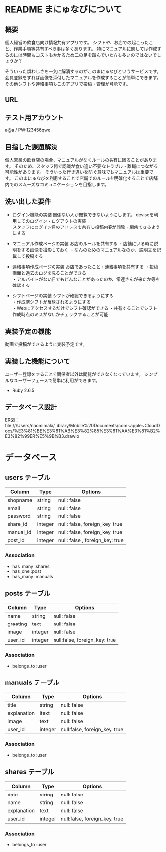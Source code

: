 # README まにゅなびについて


## 概要
  個人経営の飲食店向け情報共有アプリです。
  シフトや、お店での起こったこと、作業手順等共有すべき事は多くあります。
  特にマニュアルに関しては作成するのには時間もコストもかかるため二の足を踏んでいた方も多いのではないでしょうか？

  そういった煩わしさを一気に解消するのがこのまにゅなびというサービスです。
  会員登録をすれば画像を添付したマニュアルを作成することが簡単にできます。
  その他シフトや連絡事項もこのアプリで投稿・管理が可能です。

## URL

## テスト用アカウント
 a@a / PW:123456qwe
 
## 目指した課題解決
  個人営業の飲食店の場合、マニュアルがなくルールの共有に困ることがあります。
  そのため、スタッフ間で認識が食い違い不要なトラブル・離職につながる可能性があります。
  そういった行き違いを防ぐ意味でもマニュアルは重要です。
  このまにゅなびを利用することで店舗でのルールを明確化することで店舗内でのスムーズなコミュニケーションを目指します。

## 洗い出した要件
*	ログイン機能の実装	関係ない人が閲覧できないようにします。	
    deviseを利用してのログイン・ログアウトの実装	
    スタッフにログイン用のアドレスを共有し投稿内容が閲覧・編集できるようにする

*	マニュアル作成ページの実装	お店のルールを共有する
    ・店舗にいる時に説明をする画像を撮影しておく
    ・なんのためのマニュアルなのか、説明文を記載して投稿する

*	連絡事項作成ページの実装	お店であったこと・連絡事項を共有する
    ・投稿画面と過去のログを見ることができる	
    ・アルバイトがない日でもどんなことがあったのか、常連さんが来たか等を確認する

*	シフトページの実装	シフトが確認できるようにする	
    ・作成済シフトが反映されるようにする	
    ・Webにアクセスするだけでシフト確認ができる
    ・共有することでシフト作成時点のミスがないかチェックすることが可能
  
## 実装予定の機能
  動画で投稿ができるように実装予定です。
  
## 実装した機能について
  ユーザー登録をすることで関係者以外は閲覧ができなくなっています。
  シンプルなユーザーフェースで簡単に利用ができます。




* Ruby 2.6.5

## データベース設計
  ER図：file:///Users/naomimaki/Library/Mobile%20Documents/com~apple~CloudDocs/%E3%81%BE%E3%81%AB%E3%82%85%E3%81%AA%E3%81%B2%E3%82%99ER%E5%9B%B3.drawio

# データベース

## users テーブル

| Column           | Type    | Options                         |
| ---------------- | ------- | ------------------------------- |
| shopname         | string  | null: false                     |
| email            | string  | null: false                     |
| password         | string  | null: false                     |
| share_id         | integer | null: false, foreign_key: true  |
| manual_id        | integer | null: false, foreign_key: true  |
| post_id          | integer | null: false , foreign_key: true |

### Association
- has_many :shares
- has_one :post
- has_many :manuals

## posts テーブル

| Column        | Type    | Options                       |
| ------------- | ------- | ----------------------------- |
| name          | string  | null: false                   |
| greeting      | text    | null: false                   |
| image         | integer | null: false                   |
| user_id       | integer |null:false, foreign_key: true  |

### Association
- belongs_to :user


## manuals テーブル

| Column            | Type    | Options                       |
| ----------------- | ------- | ------------------------------|
| title             | string  | null: false                   |
| explanation       | itext   | null: false                   |
| image             | text    | null: false                   |
| user_id           | integer |null:false, foreign_key: true  |


### Association
- belongs_to :user

## shares テーブル

| Column            | Type    | Options                       |
| ----------------- | ------- | ------------------------------|
| date              | string  | null: false                   |
| name              | string  | null: false                   |
| explanation       | text    | null: false                   |
| user_id           | integer |null:false, foreign_key: true  |

### Association
- belongs_to :user